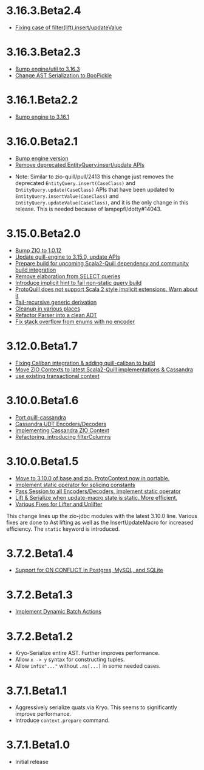 # 3.16.3.Beta2.4

- [Fixing case of filter(lift).insert/updateValue](https://github.com/zio/zio-protoquill/pull/76)

# 3.16.3.Beta2.3

- [Bump engine/util to 3.16.3](https://github.com/zio/zio-protoquill/pull/74)
- [Change AST Serialization to BooPickle](https://github.com/zio/zio-protoquill/pull/72)

# 3.16.1.Beta2.2

- [Bump engine to 3.16.1](https://github.com/zio/zio-protoquill/pull/65)

# 3.16.0.Beta2.1

- [Bump engine version](https://github.com/zio/zio-protoquill/pull/62)
- [Remove deprecated EntityQuery.insert/update APIs](https://github.com/zio/zio-protoquill/pull/61)

* Note: Similar to zio-quill/pull/2413 this change just removes the deprecated
  `EntityQuery.insert(CaseClass)` and `EntityQuery.update(CaseClass)` APIs that have been updated
  to `EntityQuery.insertValue(CaseClass)` and `EntityQuery.updateValue(CaseClass)`,
  and it is the only change in this release. This is needed because of lampepfl/dotty#14043.

# 3.15.0.Beta2.0

- [Bump ZIO to 1.0.12](https://github.com/zio/zio-protoquill/pull/57)
- [Update quill-engine to 3.15.0, update APIs](https://github.com/zio/zio-protoquill/pull/59)
- [Prepare build for upcoming Scala2-Quill dependency and community build integration](https://github.com/zio/zio-protoquill/pull/58)
- [Remove elaboration from SELECT queries](https://github.com/zio/zio-protoquill/pull/56)
- [Introduce implicit hint to fail non-static query build](https://github.com/zio/zio-protoquill/pull/55)
- [ProtoQuill does not support Scala 2 style implicit extensions. Warn about it](https://github.com/zio/zio-protoquill/pull/53)
- [Tail-recursive generic derivation](https://github.com/zio/zio-protoquill/pull/52)
- [Cleanup in various places](https://github.com/zio/zio-protoquill/pull/50)
- [Refactor Parser into a clean ADT](https://github.com/zio/zio-protoquill/pull/48)
- [Fix stack overflow from enums with no encoder](https://github.com/zio/zio-protoquill/pull/47)

# 3.12.0.Beta1.7

* [Fixing Caliban integration & adding quill-caliban to build](https://github.com/zio/zio-protoquill/pull/44)
* [Move ZIO Contexts to latest Scala2-Quill implementations & Cassandra](https://github.com/zio/zio-protoquill/pull/43)
* [use existing transactional context](https://github.com/zio/zio-protoquill/pull/29)

# 3.10.0.Beta1.6

* [Port quill-cassandra](https://github.com/getquill/protoquill/pull/23)
* [Cassandra UDT Encoders/Decoders](https://github.com/getquill/protoquill/pull/25)
* [Implementing Cassandra ZIO Context](https://github.com/getquill/protoquill/pull/26)
* [Refactoring, introducing filterColumns](https://github.com/getquill/protoquill/commit/e070b862075e3beec56ad05c6801608acaa1dd0c)

# 3.10.0.Beta1.5

* [Move to 3.10.0 of base and zio. ProtoContext now in portable.](https://github.com/getquill/protoquill/commit/39c62ab2e6400f9cf4b3d87740900f55fd69ab12)
* [Implement static operator for splicing constants](https://github.com/getquill/protoquill/pull/16)
* [Pass Session to all Encoders/Decoders, implement static operator](https://github.com/getquill/protoquill/pull/18)
* [Lift & Serialize when update-macro state is static. More efficient.](https://github.com/getquill/protoquill/pull/19)
* [Various Fixes for Lifter and Unlifter](https://github.com/getquill/protoquill/pull/20)

This change lines up the zio-jdbc modules with the latest 3.10.0 line. Various fixes are done to Ast lifting as well as the InsertUpdateMacro for increased efficiency. The `static` keyword is introduced.

# 3.7.2.Beta1.4

* [Support for ON CONFLICT in Postgres, MySQL, and SQLite](https://github.com/getquill/protoquill/pull/9)

# 3.7.2.Beta1.3

* [Implement Dynamic Batch Actions](https://github.com/getquill/protoquill/pull/8)

# 3.7.2.Beta1.2

* Kryo-Serialize entire AST. Further improves performance.
* Allow `x -> y` syntax for constructing tuples.
* Allow `infix"..."` without `.as[...]` in some needed cases.

# 3.7.1.Beta1.1

* Aggressively serialize quats via Kryo. This seems to significantly improve performance.
* Introduce `context.prepare` command.

# 3.7.1.Beta1.0

* Initial release
